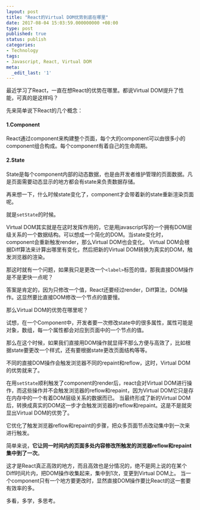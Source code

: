 ```yaml
---
layout: post
title: "React的Virtual DOM优势到底在哪里"
date: 2017-08-04 15:03:59.000000000 +08:00
type: post
published: true
status: publish
categories:
- Technology
tags:
- Javascript, React, Virtual DOM
meta:
  _edit_last: '1'
---
```


最近学习了React，一直在想React的优势在哪里。都说Virtual DOM提升了性能，可真的是这样吗？

先来简单说下React的几个概念：

#### 1.Component
React通过component来构建整个页面，每个大的component可以由很多小的component组合构成。每个component有着自己的生命周期。
#### 2.State
State是每个component内部的动态数据，也是由开发者维护管理的页面数据。凡是页面需要动态显示的地方都会有state来负责数据存储。

再来想一下，什么时候state变化了，component才会带着新的state重新渲染页面呢。

就是`setState`的时候。

Virtual DOM其实就是在这时发挥作用的，它是用javascript写的一个拥有DOM层级关系的一个数据结构。可以想成一个简化的DOM。当state变化时，component会重新触发render，那么Virtual DOM也会变化。
Virtual DOM会根据Diff算法来计算出哪里有变化，然后把新的Virtual DOM转换为真实的DOM，触发浏览器的渲染。

那这时就有一个问题，如果我只是更改一个`<label>`标签的值，那我直接DOM操作是不是更快一点呢？

答案是肯定的，因为只修改一个值，React还要经过render，Diff算法，DOM操作。这显然要比直接DOM修改一个节点的值要慢。

那么Virtual DOM的优势在哪里呢？

试想，在一个Component中，开发者要一次修改state中的很多属性，属性可能是对象，数组，每一个属性都会对应到页面中的一个节点的值。

那么在这个时候，如果我们直接用DOM操作就显得不那么方便与高效了，比如根据state要更改一个样式，还有要根据state更改页面结构等等。

不同的直接DOM操作会触发浏览器不同的repaint和reflow，这时，Virtual DOM的优势就来了。

在用`setState`顺利触发了component的render后，react会对Virtual DOM进行操作，而这些操作并不会触发浏览器的reflow和repaint，因为Virtual DOM它只是存在内存中的一个有着DOM层级关系的数据而已。
当最终形成了新的Virtual DOM后，转换成真实的DOM这一步才会触发浏览器的reflow和repaint。这是不是就突显出Virtual DOM的优势了。

它优化了触发浏览器reflow和repaint的步骤，把众多页面节点改动集中到一次来进行触发。

简单来说，**它让同一时间内的页面多处内容修改所触发的浏览器reflow和repaint集中到了一次**。

这才是React真正高效的地方，而且高效也是分情况的，绝不是网上说的在某个Diff时间片内，把DOM操作收集起来，集中到1次，变更到Virtual DOM上。
当一个component只有一个地方要更改时，显然直接DOM操作要比React的这一套要有效率的多。

多看，多学，多思考。





